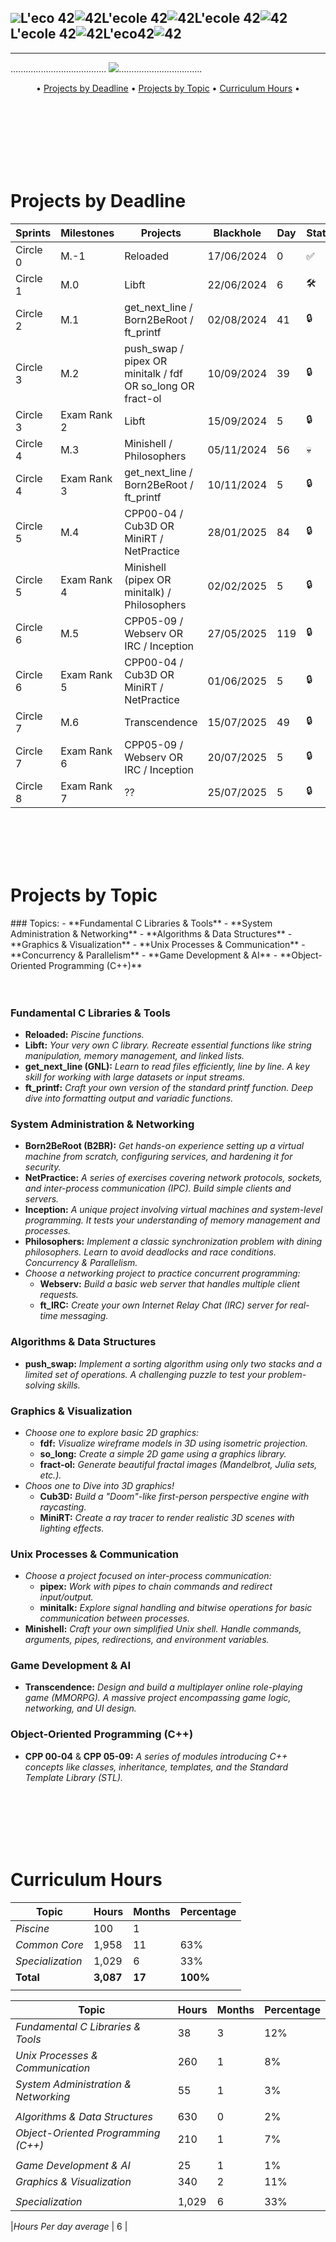 ![](../zimg/42.svg)L'eco 42![42](../zimg/42.svg)L'ecole 42![42](../zimg/42.svg)L'ecole 42![42](../zimg/42.svg)L'ecole 42![42](../zimg/42.svg)L'eco42![42](../zimg/42.svg)  
---
--- 
...................................... ![](../zimg/peng.jpg).................................
<p align="center">
	• <a href="#1">Projects by Deadline</a> •
	<a href="2">Projects by Topic</a> •
	<a href="3">Curriculum Hours</a> •

</p>

<br>

<br>

<br>

<br>

<br>

<br>

<h1 id="1">Projects by Deadline</h1>

| Sprints       | Milestones | Projects                                       | Blackhole   | Day  | Status |
|---------------|------------|------------------------------------------------|-----------|------|--------|
| Circle 0      | M.-1       | Reloaded                                        | 17/06/2024  | 0    | ✅     |
| Circle 1      | M.0        | Libft                                           | 22/06/2024  | 6    | 🛠️     |
| Circle 2      | M.1        | get_next_line / Born2BeRoot / ft_printf         | 02/08/2024  | 41   | 🔒     |
| Circle 3      | M.2        | push_swap / pipex OR minitalk / fdf OR so_long OR fract-ol | 10/09/2024  | 39   | 🔒     |
| Circle 3      | Exam Rank 2 | Libft                                           | 15/09/2024  | 5    | 🔒     |
| Circle 4      | M.3        | Minishell / Philosophers                          | 05/11/2024  | 56   | 💀     |
| Circle 4      | Exam Rank 3 | get_next_line / Born2BeRoot / ft_printf         | 10/11/2024  | 5    | 🔒     |
| Circle 5      | M.4        | CPP00-04 / Cub3D OR MiniRT / NetPractice       | 28/01/2025  | 84   | 🔒     |
| Circle 5      | Exam Rank 4 | Minishell (pipex OR minitalk) / Philosophers    | 02/02/2025  | 5    | 🔒     |
| Circle 6      | M.5        | CPP05-09 / Webserv OR IRC / Inception            | 27/05/2025  | 119  | 🔒     |
| Circle 6      | Exam Rank 5 | CPP00-04 / Cub3D OR MiniRT / NetPractice       | 01/06/2025  | 5    | 🔒     |
| Circle 7      | M.6        | Transcendence                                     | 15/07/2025  | 49   | 🔒     |
| Circle 7      | Exam Rank 6 | CPP05-09 / Webserv OR IRC / Inception            | 20/07/2025  | 5    | 🔒     |
| Circle 8      | Exam Rank 7 | ??                                               | 25/07/2025  | 5    | 🔒     |


<br>
<br>
<br>
<br>

<h1 id="2">Projects by Topic</h1>
### Topics:
- **Fundamental C Libraries & Tools**  
- **System Administration & Networking**  
- **Algorithms & Data Structures**  
- **Graphics & Visualization**  
- **Unix Processes & Communication**  
- **Concurrency & Parallelism**  
- **Game Development & AI**  
- **Object-Oriented Programming (C++)**
<br>
<br>
<br>

### Fundamental C Libraries & Tools

*   **Reloaded:**  _Piscine functions._
*   **Libft:**  _Your very own C library. Recreate essential functions like string manipulation, memory management, and linked lists._
*   **get_next_line (GNL):**  _Learn to read files efficiently, line by line. A key skill for working with large datasets or input streams._
*   **ft_printf:**  _Craft your own version of the standard printf function. Deep dive into formatting output and variadic functions._

### System Administration & Networking

*   **Born2BeRoot (B2BR):**  _Get hands-on experience setting up a virtual machine from scratch, configuring services, and hardening it for security._
*   **NetPractice:**  _A series of exercises covering network protocols, sockets, and inter-process communication (IPC). Build simple clients and servers._
*   **Inception:**  _A unique project involving virtual machines and system-level programming. It tests your understanding of memory management and processes._
  *   **Philosophers:**  _Implement a classic synchronization problem with dining philosophers. Learn to avoid deadlocks and race conditions. Concurrency & Parallelism._
*  _Choose a networking project to practice concurrent programming:_
    *   **Webserv:** _Build a basic web server that handles multiple client requests._
    *   **ft_IRC:** _Create your own Internet Relay Chat (IRC) server for real-time messaging._

### Algorithms & Data Structures

*   **push_swap:**  _Implement a sorting algorithm using only two stacks and a limited set of operations. A challenging puzzle to test your problem-solving skills._

### Graphics & Visualization

*   _Choose one to explore basic 2D graphics:_
    *   **fdf:** _Visualize wireframe models in 3D using isometric projection._
    *   **so_long:** _Create a simple 2D game using a graphics library._
    *   **fract-ol:** _Generate beautiful fractal images (Mandelbrot, Julia sets, etc.)._
*   _Choos one to Dive into 3D graphics!_
    *   **Cub3D:** _Build a "Doom"-like first-person perspective engine with raycasting._
    *   **MiniRT:** _Create a ray tracer to render realistic 3D scenes with lighting effects._

### Unix Processes & Communication

*   _Choose a project focused on inter-process communication:_
    *   **pipex:** _Work with pipes to chain commands and redirect input/output._
    *   **minitalk:** _Explore signal handling and bitwise operations for basic communication between processes._
*   **Minishell:**  _Craft your own simplified Unix shell. Handle commands, arguments, pipes, redirections, and environment variables._


### Game Development & AI

*   **Transcendence:**  _Design and build a multiplayer online role-playing game (MMORPG). A massive project encompassing game logic, networking, and UI design._

### Object-Oriented Programming (C++)

*   **CPP 00-04** & **CPP 05-09:**  _A series of modules introducing C++ concepts like classes, inheritance, templates, and the Standard Template Library (STL)._

<br>

<br>

<br>

<br>

<br>


<h1 id="3">Curriculum Hours</h1>

| Topic                               | Hours | Months | Percentage |
| ----------------------------------- | ----- | ------ | --------- |
| _Piscine_                              | 100   | 1     |           |
| _Common Core_                          | 1,958 | 11    | 63%       |
| _Specialization_                       | 1,029 | 6     | 33%       |
| **Total**                            | **3,087** | **17** | **100%**   |
|                                     |      |      |           |

| Topic                               | Hours | Months | Percentage |
| ----------------------------------- | ----- | ------ | --------- |
| _Fundamental C Libraries & Tools_     | 38   | 3     | 12%       |
| _Unix Processes & Communication_   | 260  | 1     | 8%        |
| _System Administration & Networking_ | 55   | 1     | 3%        |
| | | | |
| _Algorithms & Data Structures_       | 630  | 0     | 2%        |
| _Object-Oriented Programming (C++)_  | 210  | 1     | 7%        |
| | | | |
| _Game Development & AI_             | 25   | 1     | 1%        |
| _Graphics & Visualization_           | 340  | 2     | 11%       |
|                                     |      |      |           |
| _Specialization_                       | 1,029 | 6     | 33%       |


|_Hours Per day average_  | 6 |

